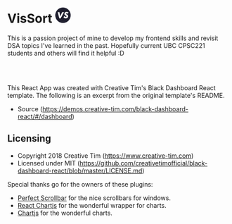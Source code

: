 # VisSort <img src="https://github.com/jrchan84/VisSort/blob/master/src/assets/img/react-logo.png" alt="logo" width="35"/>


This is a passion project of mine to develop my frontend skills and revisit DSA topics I've learned in the past. Hopefully current UBC CPSC221 students and others will find it helpful :D

<br>
</br>


This React App was created with Creative Tim's Black Dashboard React template. The following is an excerpt from the original template's README.

- Source (https://demos.creative-tim.com/black-dashboard-react/#/dashboard)

## Licensing

- Copyright 2018 Creative Tim (https://www.creative-tim.com)
- Licensed under MIT (https://github.com/creativetimofficial/black-dashboard-react/blob/master/LICENSE.md)

Special thanks go for the owners of these plugins:
- [Perfect Scrollbar](http://utatti.github.io/perfect-scrollbar/) for the nice scrollbars for windows.
- [React Chartjs](http://jerairrest.github.io/react-chartjs-2/) for the wonderful wrapper for charts.
- [Chartjs](https://www.chartjs.org/) for the wonderful charts.
